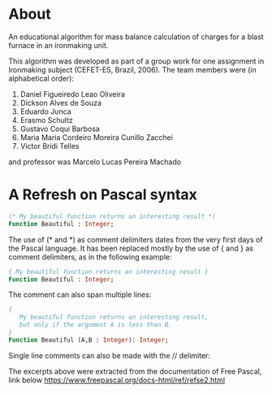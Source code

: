 # About
An educational algorithm for mass balance calculation of charges for a blast furnace in an ironmaking unit.

This algorithm was developed as part of a group work for one assignment in Ironmaking subject (CEFET-ES, Brazil, 2006). The team members were (in alphabetical order):

1. Daniel Figueiredo Leao Oliveira
1. Dickson Alves de Souza
1. Eduardo Junca
1. Erasmo Schultz
1. Gustavo Coqui Barbosa
1. Maria Maria Cordeiro Moreira Cunillo Zacchei
1. Victor Bridi Telles

and professor was Marcelo Lucas Pereira Machado


# A Refresh on Pascal syntax

```Pascal
(* My beautiful function returns an interesting result *)  
Function Beautiful : Integer;
```

The use of (* and *) as comment delimiters dates from the very first days of the Pascal language. It has been replaced mostly by the use of { and } as comment delimiters, as in the following example:
 
```Pascal
{ My beautiful function returns an interesting result }  
Function Beautiful : Integer;  
```

The comment can also span multiple lines:

```Pascal
{  
   My beautiful function returns an interesting result,  
   but only if the argument A is less than B.  
}  
Function Beautiful (A,B : Integer): Integer;
```

Single line comments can also be made with the // delimiter: 

The excerpts above were extracted from the documentation of Free Pascal, link below
https://www.freepascal.org/docs-html/ref/refse2.html

